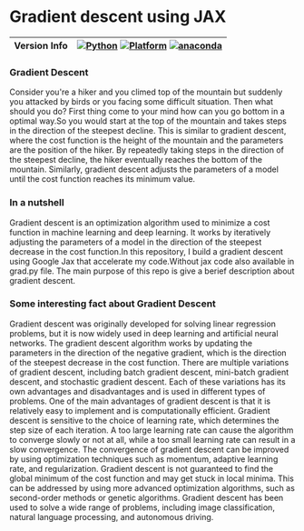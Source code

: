 
# Gradient descent using JAX 
| Version Info | [![Python](https://img.shields.io/badge/python-v3.9.0-green)](https://www.python.org/downloads/release/python-3900/) [![Platform](https://img.shields.io/badge/Platforms-Ubuntu%2022.04.4%20LTS%2C%20win--64-orange)](https://releases.ubuntu.com/22.04/) [![anaconda](https://img.shields.io/badge/anaconda-v22.9.0-blue)](https://anaconda.org/anaconda/plotly/files?version=22.9.0) |
| ------------ | --------------------------------------------------------------------------------------------------------------------------------------------------------------------------------------------------------------------------------------------------------------------------------------------------------------------------------------------------------------------------------------- |



###  Gradient Descent 


Consider you're a hiker and you climed top of the mountain but suddenly you attacked by birds or you facing some difficult situation. Then what should you do? First thing come to your mind how can you go bottom in a optimal way.So you would  start at the top of the mountain and takes steps in the direction of the steepest decline. This is similar to gradient descent, where the cost function is the height of the mountain and the parameters are the position of the hiker. By repeatedly taking steps in the direction of the steepest decline, the hiker eventually reaches the bottom of the mountain. Similarly, gradient descent adjusts the parameters of a model until the cost function reaches its minimum value. 

### In a nutshell
Gradient descent is an optimization algorithm used to minimize a cost function in machine learning and deep learning. It works by iteratively adjusting the parameters of a model in the direction of the steepest decrease in the cost function.In this repository, I build a gradient descent using Google Jax that accelerate my code.Without jax code also available in grad.py file. The main purpose of this repo is give a berief description about gradient descent.

 ### Some interesting fact about Gradient Descent
 

Gradient descent was originally developed for solving linear regression problems, but it is now widely used in deep learning and artificial neural networks.
The gradient descent algorithm works by updating the parameters in the direction of the negative gradient, which is the direction of the steepest decrease in the cost function.
There are multiple variations of gradient descent, including batch gradient descent, mini-batch gradient descent, and stochastic gradient descent. Each of these variations has its own advantages and disadvantages and is used in different types of problems.
One of the main advantages of gradient descent is that it is relatively easy to implement and is computationally efficient.
Gradient descent is sensitive to the choice of learning rate, which determines the step size of each iteration. A too large learning rate can cause the algorithm to converge slowly or not at all, while a too small learning rate can result in a slow convergence.
The convergence of gradient descent can be improved by using optimization techniques such as momentum, adaptive learning rate, and regularization.
Gradient descent is not guaranteed to find the global minimum of the cost function and may get stuck in local minima. This can be addressed by using more advanced optimization algorithms, such as second-order methods or genetic algorithms.
Gradient descent has been used to solve a wide range of problems, including image classification, natural language processing, and autonomous driving.
